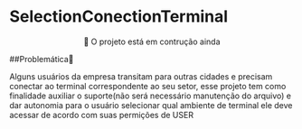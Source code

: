 # SelectionConectionTerminal

<p align="center">🚀 O projeto está em contrução ainda</p>

##Problemática🤔

<p align="left">Alguns usuários da empresa transitam para outras cidades e precisam conectar ao terminal correspondente ao seu setor, esse projeto tem como finalidade auxiliar o suporte(não será necessário manutenção do arquivo) e dar autonomia para o usuário selecionar qual ambiente de terminal ele deve acessar de acordo com suas permições de USER</p>
